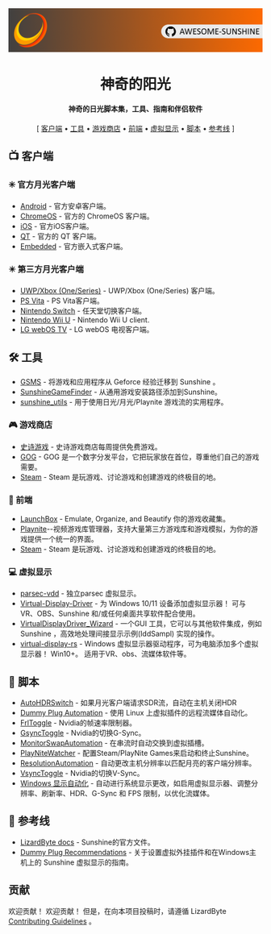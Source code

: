 <!--lint disable awesome-heading awesome-toc double-link-->

<div align="center">
  <img src="/assets/banner.png" />
  <h1 align="center">神奇的阳光</h1>
  <h4 align="center">神奇的日光脚本集，工具、指南和伴侣软件</h4>
</div>

<div align="center">
[
  <a href="#-客户端">客户端</a> •
  <a href="#%EF%B8%8F-工具">工具</a> •
  <a href="#-游戏商店">游戏商店</a> •
  <a href="#-前端">前端</a> •
  <a href="#-虚拟显示">虚拟显示</a> •
  <a href="#-脚本">脚本</a> •
  <a href="#-参考线">参考线</a>
]
</div>

## 📺 客户端

### ✳️ 官方月光客户端

- [Android](https://github.com/moonlight-stream/moonlight-android) - 官方安卓客户端。
- [ChromeOS](https://github.com/moonlight-stream/moonlight-chrome) - 官方的 ChromeOS 客户端。
- [iOS](https://github.com/moonlight-stream/moonlight-ios) - 官方iOS客户端。
- [QT](https://github.com/moonlight-stream/moonlight-qt) - 官方的 QT 客户端。
- [Embedded](https://github.com/moonlight-stream/moonlight-embedded) - 官方嵌入式客户端。

### ✴️ 第三方月光客户端

- [UWP/Xbox (One/Series)](https://github.com/TheElixZammuto/moonlight-xbox) - UWP/Xbox (One/Series) 客户端。
- [PS Vita](https://github.com/xyzz/vita-moonlight) - PS Vita客户端。
- [Nintendo Switch](https://github.com/XITRIX/Moonlight-Switch) - 任天堂切换客户端。
- [Nintendo Wii U](https://github.com/GaryOderNichts/moonlight-wiiu) - Nintendo Wii U client.
- [LG webOS TV](https://github.com/mariotaku/moonlight-tv) - LG webOS 电视客户端。

## 🛠️ 工具

- [GSMS](https://github.com/LizardByte/GSMS) - 将游戏和应用程序从 Geforce 经验迁移到 Sunshine 。
- [SunshineGameFinder](https://github.com/JMTK/SunshineGameFinder) - 从通用游戏安装路径添加到Sunshine。
- [sunshine_utils](https://github.com/designer-living/sunshine_utils) - 用于使用日光/月光/Playnite 游戏流的实用程序。

### 🎮 游戏商店

- [史诗游戏](https://www.epicgames.com) - 史诗游戏商店每周提供免费游戏。
- [GOG](https://www.gog.com) - GOG 是一个数字分发平台，它把玩家放在首位，尊重他们自己的游戏需要。
- [Steam](https://store.steampowered.com) - Steam 是玩游戏、讨论游戏和创建游戏的终极目的地。

### 💠 前端

- [LaunchBox](https://www.launchbox-app.com/) - Emulate, Organize, and Beautify 你的游戏收藏集。
- [Playnite](https://github.com/JosefNemec/Playnite)--视频游戏库管理器，支持大量第三方游戏库和游戏模拟，为你的游戏提供一个统一的界面。
- [Steam](https://store.steampowered.com) - Steam 是玩游戏、讨论游戏和创建游戏的终极目的地。

### 💻 虚拟显示

- [parsec-vdd](https://github.com/nomi-san/parsec-vdd) - 独立parsec 虚拟显示。
- [Virtual-Display-Driver](https://github.com/itsmikethetech/Virtual-Display-Driver) - 为 Windows 10/11 设备添加虚拟显示器！ 可与 VR、OBS、Sunshine 和/或任何桌面共享软件配合使用。
- [VirtualDisplayDriver_Wizard](https://github.com/sofmeright/VirtualDisplayDriver_Wizard) - 一个GUI 工具，它可以与其他软件集成，例如Sunshine ，高效地处理间接显示示例(IddSampl) 实现的操作。
- [virtual-display-rs](https://github.com/MolotovCherry/virtual-display-rs) - Windows 虚拟显示器驱动程序，可为电脑添加多个虚拟显示器！ Win10+。 适用于VR、obs、流媒体软件等。

## 📜 脚本

- [AutoHDRSwitch](https://github.com/Nonary/AutoHDRSwitch) - 如果月光客户端请求SDR流，自动在主机关闭HDR
- [Dummy Plug Automation](https://github.com/XenHat/dummy-plug-automation) - 使用 Linux 上虚拟插件的远程流媒体自动化。
- [FrlToggle](https://github.com/FrogTheFrog/frl-toggle) - Nvidia的帧速率限制器。
- [GsyncToggle](https://github.com/FrogTheFrog/gsync-toggle) - Nvidia的切换G-Sync。
- [MonitorSwapAutomation](https://github.com/Nonary/MonitorSwapAutomation) - 在串流时自动交换到虚拟插槽。
- [PlayNiteWatcher](https://github.com/Nonary/PlayNiteWatcher) - 配置Steam/PlayNite Games来启动和终止Sunshine。
- [ResolutionAutomation](https://github.com/Nonary/ResolutionAutomation) - 自动更改主机分辨率以匹配月亮的客户端分辨率。
- [VsyncToggle](https://github.com/xanderfrangos/vsync-toggle) - Nvidia的切换V-Sync。
- [Windows 显示自动化](https://github.com/fehbari/sunshine-scripts) - 自动进行系统显示更改，如启用虚拟显示器、调整分辨率、刷新率、HDR、G-Sync 和 FPS 限制，以优化流媒体。

## 📓 参考线

- [LizardByte docs](https://docs.lizardbyte.dev/projects/sunshine) - Sunshine的官方文件。
- [Dummy Plug Recommendations](https://github.com/Nonary/documentation/wiki/DummyPlugs) - 关于设置虚拟外挂插件和在Windows主机上的 Sunshine 虚拟显示的指南。

## 贡献

欢迎贡献！ 欢迎贡献！ 但是，在向本项目投稿时，请遵循 LizardByte
[Contributing Guidelines](https://docs.lizardbyte.dev/latest/developers/contributing.html)
。
